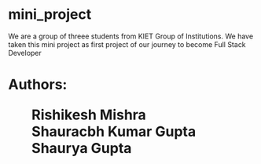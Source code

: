 # mini_project
We are a group of threee students from KIET Group of Institutions.
We have taken this mini project as first project of our journey to become Full Stack Developer
<h1>Authors: <ul type="none">
  <li>Rishikesh Mishra</li>
  <li>Shauracbh Kumar Gupta</li>
  <li>Shaurya Gupta  </li>
</ul></h1>
